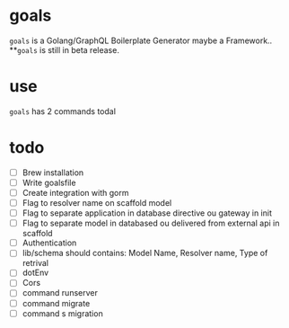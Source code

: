 # goals
`goals` is a Golang/GraphQL Boilerplate Generator maybe a Framework.. **`goals` is still in beta release.

# use
`goals` has 2 commands todal

# todo

* [ ] Brew installation
* [ ] Write goalsfile
* [ ] Create integration with gorm
* [ ] Flag to resolver name on scaffold model
* [ ] Flag to separate application in database directive ou gateway in init
* [ ] Flag to separate model in databased ou delivered from external api in scaffold
* [ ] Authentication
* [ ] lib/schema should contains: Model Name, Resolver name, Type of retrival
* [ ] dotEnv
* [ ] Cors
* [ ] command runserver
* [ ] command migrate
* [ ] command s migration